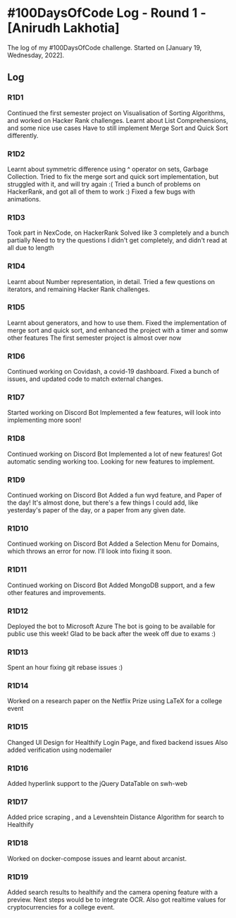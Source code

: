 # #100DaysOfCode Log - Round 1 - [Anirudh Lakhotia]

The log of my #100DaysOfCode challenge. Started on [January 19, Wednesday, 2022].

## Log

### R1D1

Continued the first semester project on Visualisation of Sorting Algorithms, and worked on Hacker Rank challenges.
Learnt about List Comprehensions, and some nice use cases
Have to still implement Merge Sort and Quick Sort differently.

### R1D2

Learnt about symmetric difference using ^ operator on sets, Garbage Collection.
Tried to fix the merge sort and quick sort implementation, but struggled with it, and will try again :(
Tried a bunch of problems on HackerRank, and got all of them to work :)
Fixed a few bugs with animations.

### R1D3

Took part in NexCode, on HackerRank
Solved like 3 completely
and a bunch partially
Need to try the questions I didn't get completely, and didn't read at all due to length

### R1D4

Learnt about Number representation, in detail.
Tried a few questions on iterators, and remaining Hacker Rank challenges.

### R1D5

Learnt about generators, and how to use them.
Fixed the implementation of merge sort and quick sort, and enhanced the project with a timer and somw other features
The first semester project is almost over now

### R1D6

Continued working on Covidash, a covid-19 dashboard.
Fixed a bunch of issues, and updated code to match external changes.

### R1D7

Started working on Discord Bot
Implemented a few features, will look into implementing more soon!

### R1D8

Continued working on Discord Bot
Implemented a lot of new features!
Got automatic sending working too.
Looking for new features to implement.

### R1D9

Continued working on Discord Bot
Added a fun wyd feature, and Paper of the day! It's almost done, but there's a few things I could add, like yesterday's paper of the day, or a paper from any given date.

### R1D10

Continued working on Discord Bot
Added a Selection Menu for Domains, which throws an error for now. I'll look into fixing it soon.

### R1D11

Continued working on Discord Bot
Added MongoDB support, and a few other features and improvements.

### R1D12

Deployed the bot to Microsoft Azure
The bot is going to be available for public use this week!
Glad to be back after the week off due to exams :)

### R1D13

Spent an hour fixing git rebase issues :)

### R1D14

Worked on a research paper on the Netflix Prize using LaTeX for a college event

### R1D15

Changed UI Design for Healthify Login Page, and fixed backend issues
Also added verification using nodemailer

### R1D16

Added hyperlink support to the jQuery DataTable on swh-web

### R1D17

Added price scraping , and a Levenshtein Distance Algorithm for search to Healthify

### R1D18

Worked on docker-compose issues and learnt about arcanist.


### R1D19

Added search results to healthify and the camera opening feature with a preview. Next steps would be to integrate OCR.
Also got realtime values for cryptocurrencies for a college event.